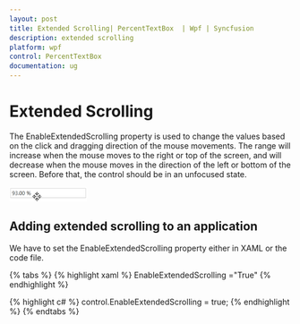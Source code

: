 ```yaml
---
layout: post
title: Extended Scrolling| PercentTextBox  | Wpf | Syncfusion
description: extended scrolling
platform: wpf
control: PercentTextBox 
documentation: ug
---
```


# Extended Scrolling

The EnableExtendedScrolling property is used to change the values based on the click and dragging direction of the mouse movements. The range will increase when the mouse moves to the right or top of the screen, and will decrease when the mouse moves in the direction of the left or bottom of the screen. Before that, the control should be in an unfocused state.

![](Extended-Scrolling_images/Extended-Scrolling_img1.png)


## Adding extended scrolling to an application

We have to set the EnableExtendedScrolling property either in XAML or the code file.

{% tabs %}
{% highlight xaml %} 
 EnableExtendedScrolling ="True"
 {% endhighlight %}

{% highlight c# %} 
control.EnableExtendedScrolling = true;
{% endhighlight %}
{% endtabs %}


